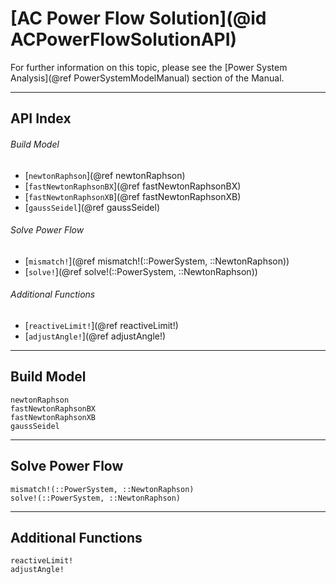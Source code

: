 # [AC Power Flow Solution](@id ACPowerFlowSolutionAPI)

For further information on this topic, please see the [Power System Analysis](@ref PowerSystemModelManual) section of the Manual.

---

## API Index

###### Build Model
* [`newtonRaphson`](@ref newtonRaphson)
* [`fastNewtonRaphsonBX`](@ref fastNewtonRaphsonBX)
* [`fastNewtonRaphsonXB`](@ref fastNewtonRaphsonXB)
* [`gaussSeidel`](@ref gaussSeidel)

###### Solve Power Flow
* [`mismatch!`](@ref mismatch!(::PowerSystem, ::NewtonRaphson))
* [`solve!`](@ref solve!(::PowerSystem, ::NewtonRaphson))

###### Additional Functions
* [`reactiveLimit!`](@ref reactiveLimit!)
* [`adjustAngle!`](@ref adjustAngle!)

---

## Build Model
```@docs
newtonRaphson
fastNewtonRaphsonBX
fastNewtonRaphsonXB
gaussSeidel
```

---

## Solve Power Flow
```@docs
mismatch!(::PowerSystem, ::NewtonRaphson)
solve!(::PowerSystem, ::NewtonRaphson)
```

---

## Additional Functions
```@docs
reactiveLimit!
adjustAngle!
```